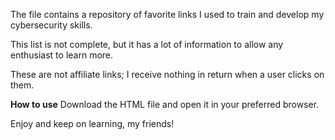 The file contains a repository of favorite links I used to train and develop my cybersecurity skills.

This list is not complete, but it has a lot of information to allow any enthusiast to learn more.

These are not affiliate links; I receive nothing in return when a user clicks on them. 

**How to use**
Download the HTML file and open it in your preferred browser.

Enjoy and keep on learning, my friends!
